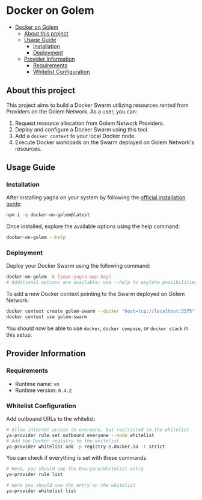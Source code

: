 # Docker on Golem

<!-- TOC -->

- [Docker on Golem](#docker-on-golem)
    - [About this project](#about-this-project)
    - [Usage Guide](#usage-guide)
        - [Installation](#installation)
        - [Deployment](#deployment)
    - [Provider Information](#provider-information)
        - [Requirements](#requirements)
        - [Whitelist Configuration](#whitelist-configuration)

<!-- TOC -->

## About this project

This project aims to build a Docker Swarm utilizing resources rented from Providers on the Golem Network. As a user, you
can:

1. Request resource allocation from Golem Network Providers.
2. Deploy and configure a Docker Swarm using this tool.
3. Add a `docker context` to your local Docker node.
4. Execute Docker workloads on the Swarm deployed on Golem Network's resources.

## Usage Guide

### Installation

After installing yagna on your system by following the [official installation guide][yagna-install-guide]:

```bash
npm i -g docker-on-golem@latest
```

Once installed, explore the available options using the help command:

```bash
docker-on-golem --help
```

### Deployment

Deploy your Docker Swarm using the following command:

```bash
docker-on-golem -k [your-yagna-app-key]
# Additional options are available; use --help to explore possibilities
```

To add a new Docker context pointing to the Swarm deployed on Golem Network:

```bash
docker context create golem-swarm --docker "host=tcp://localhost:3375"
docker context use golem-swarm
```

You should now be able to use `docker`, `docker compose`, or `docker stack` in this setup.

## Provider Information

### Requirements

- Runtime name: `vm`
- Runtime version: `0.4.2`

### Whitelist Configuration

Add outbound URLs to the whitelist:

```bash
# Allow internet access to everyone, but restricted to the whitelist
ya-provider rule set outbound everyone --mode whitelist
# Add the Docker registry to the whitelist
ya-provider whitelist add -p registry-1.docker.io -t strict
```

You can check if everything is set with these commands

```bash
# Here, you should see the Everyone/whitelist entry
ya-provider rule list

# Here you should see the entry on the whitelist
ya-provider whitelist list
```

[yagna-install-guide]: https://docs.golem.network/docs/quickstarts/js-quickstart#installing-and-running-yagna-4